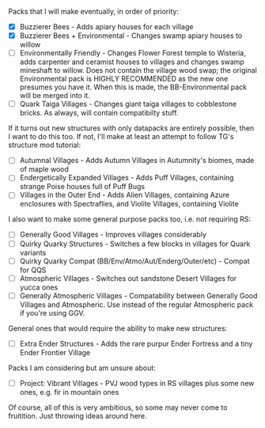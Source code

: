 Packs that I will make eventually, in order of priority:
- [x] Buzzierer Bees - Adds apiary houses for each village
- [x] Buzzierer Bees + Environmental - Changes swamp apiary houses to willow
- [ ] Environmentally Friendly - Changes Flower Forest temple to Wisteria, adds carpenter and ceramist houses to villages and changes swamp mineshaft to willow. Does not contain the village wood swap; the original Environmental pack is HIGHLY RECOMMENDED as the new one presumes you have it. When this is made, the BB-Environmental pack will be merged into it.
- [ ] Quark Taiga Villages - Changes giant taiga villages to cobblestone bricks. As always, will contain compatibilty stuff.

If it turns out new structures with only datapacks are entirely possible, then I want to do this too. If not, I'll make at least an attempt to follow TG's structure mod tutorial:
- [ ] Autumnal Villages - Adds Autumn Villages in Autumnity's biomes, made of maple wood
- [ ] Endergetically Expanded Villages - Adds Puff Villages, containing strange Poise houses full of Puff Bugs
- [ ] Villages in the Outer End - Adds Alien Villages, containing Azure enclosures with Spectraflies, and Violite Villages, containing Violite 

I also want to make some general purpose packs too, i.e. not requiring RS:
- [ ] Generally Good Villages - Improves villages considerably
- [ ] Quirky Quarky Structures - Switches a few blocks in villages for Quark variants
- [ ] Quirky Quarky Compat (BB/Env/Atmo/Aut/Enderg/Outer/etc) - Compat for QQS
- [ ] Atmospheric Villages - Switches out sandstone Desert Villages for yucca ones
- [ ] Generally Atmospheric Villages - Compatability between Generally Good Villages and Atmospheric. Use instead of the regular Atmospheric pack if you're using GGV.

General ones that would require the ability to make new structures:
- [ ] Extra Ender Structures - Adds the rare purpur Ender Fortress and a tiny Ender Frontier Village

Packs I am considering but am unsure about:
- [ ] Project: Vibrant Villages - PVJ wood types in RS villages plus some new ones, e.g. fir in mountain ones

Of course, all of this is very ambitious, so some may never come to fruitition. Just throwing ideas around here.
